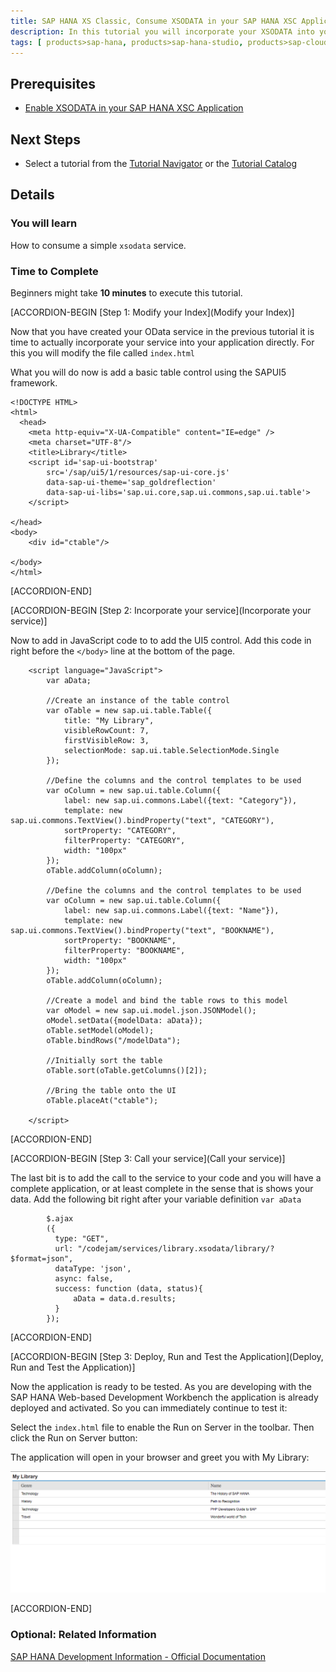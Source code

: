 ```yaml
---
title: SAP HANA XS Classic, Consume XSODATA in your SAP HANA XSC Application
description: In this tutorial you will incorporate your XSODATA into your SAP HANA XSC application.
tags: [ products>sap-hana, products>sap-hana-studio, products>sap-cloud-platform, topic>sql, topic>big-data, tutorial>beginner]
---
```


## Prerequisites  
- [Enable XSODATA in your SAP HANA XSC Application](http://www.sap.com/developer/tutorials/hana-xsodata.html)

## Next Steps
 - Select a tutorial from the [Tutorial Navigator](http://www.sap.com/developer/tutorial-navigator.html) or the [Tutorial Catalog](http://www.sap.com/developer/tutorials.html)


## Details

### You will learn  
How to consume a simple `xsodata` service.

### Time to Complete
Beginners might take **10 minutes** to execute this tutorial.


[ACCORDION-BEGIN [Step 1: Modify your Index](Modify your Index)]

Now that you have created your OData service in the previous tutorial it is time to actually incorporate your service into your application directly. For this you will modify the file called `index.html`

What you will do now is add a basic table control using the SAPUI5 framework.

```
<!DOCTYPE HTML>
<html>
  <head>
    <meta http-equiv="X-UA-Compatible" content="IE=edge" />
    <meta charset="UTF-8"/>
    <title>Library</title>  
    <script id='sap-ui-bootstrap' 
        src='/sap/ui5/1/resources/sap-ui-core.js'  
        data-sap-ui-theme='sap_goldreflection'  
        data-sap-ui-libs='sap.ui.core,sap.ui.commons,sap.ui.table'>
    </script>

</head>
<body>
	<div id="ctable"/>
	
</body>
</html>
```

[ACCORDION-END]

[ACCORDION-BEGIN [Step 2: Incorporate your service](Incorporate your service)]

Now to add in JavaScript code to to add the UI5 control. Add this code in right before the `</body>` line at the bottom of the page.

```
    <script language="JavaScript">
        var aData;
        
        //Create an instance of the table control
        var oTable = new sap.ui.table.Table({
        	title: "My Library",
        	visibleRowCount: 7,
        	firstVisibleRow: 3,
        	selectionMode: sap.ui.table.SelectionMode.Single
        });
        
        //Define the columns and the control templates to be used
        var oColumn = new sap.ui.table.Column({
        	label: new sap.ui.commons.Label({text: "Category"}),
        	template: new sap.ui.commons.TextView().bindProperty("text", "CATEGORY"),
        	sortProperty: "CATEGORY",
        	filterProperty: "CATEGORY",
        	width: "100px"
        });
        oTable.addColumn(oColumn);

        //Define the columns and the control templates to be used
        var oColumn = new sap.ui.table.Column({
        	label: new sap.ui.commons.Label({text: "Name"}),
        	template: new sap.ui.commons.TextView().bindProperty("text", "BOOKNAME"),
        	sortProperty: "BOOKNAME",
        	filterProperty: "BOOKNAME",
        	width: "100px"
        });
        oTable.addColumn(oColumn);
             
        //Create a model and bind the table rows to this model
        var oModel = new sap.ui.model.json.JSONModel();
        oModel.setData({modelData: aData});
        oTable.setModel(oModel);
        oTable.bindRows("/modelData");
        
        //Initially sort the table
        oTable.sort(oTable.getColumns()[2]);
        
        //Bring the table onto the UI 
        oTable.placeAt("ctable");

	</script>
```

[ACCORDION-END]

[ACCORDION-BEGIN [Step 3: Call your service](Call your service)]

The last bit is to add the call to the service to your code and you will have a complete application, or at least complete in the sense that is shows your data. Add the following bit right after your variable definition `var aData`

```
        $.ajax
        ({
          type: "GET",
          url: "/codejam/services/library.xsodata/library/?$format=json",
          dataType: 'json',
          async: false,
          success: function (data, status){
        	  aData = data.d.results;
          }
        });
```

[ACCORDION-END]

[ACCORDION-BEGIN [Step 3: Deploy, Run and Test the Application](Deploy, Run and Test the Application)]

Now the application is ready to be tested. As you are developing with the SAP HANA Web-based Development Workbench the application is already deployed and activated. So you can immediately continue to test it:

Select the `index.html` file to enable the Run on Server in the toolbar. Then click the Run on Server button:

The application will open in your browser and greet you with My Library:

![Table of data](3.png)

[ACCORDION-END]

### Optional: Related Information
[SAP HANA Development Information - Official Documentation](https://help.sap.com/hana_platform#section6)

